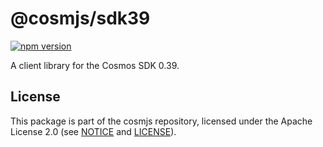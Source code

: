 # @cosmjs/sdk39

[![npm version](https://img.shields.io/npm/v/@cosmjs/sdk39.svg)](https://www.npmjs.com/package/@cosmjs/sdk39)

A client library for the Cosmos SDK 0.39.

## License

This package is part of the cosmjs repository, licensed under the Apache
License 2.0 (see
[NOTICE](https://github.com/CosmWasm/cosmjs/blob/master/NOTICE) and
[LICENSE](https://github.com/CosmWasm/cosmjs/blob/master/LICENSE)).
